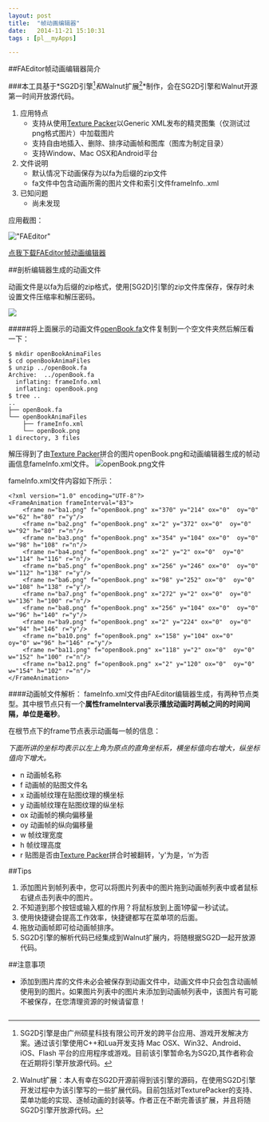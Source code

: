 ```yaml
---
layout: post
title:  "帧动画编辑器"
date:   2014-11-21 15:10:31
tags : [pl__myApps]

---
```

##FAEditor帧动画编辑器简介

###本工具基于*SG2D引擎[^1]*和*Walnut扩展[^2]*制作，会在SG2D引擎和Walnut开源第一时间开放源代码。

[^1]:SG2D引擎是由广州硕星科技有限公司开发的跨平台应用、游戏开发解决方案。通过该引擎使用C++和Lua开发支持 Mac OSX、Win32、Android、iOS、Flash 平台的应用程序或游戏。目前该引擎暂命名为SG2D,其作者称会在近期将引擎开放源代码。

[^2]:Walnut扩展：本人有幸在SG2D开源前得到该引擎的源码，在使用SG2D引擎开发过程中为该引擎写的一些扩展代码。目前包括对TexturePacker的支持、菜单功能的实现、逐帧动画的封装等。作者正在不断完善该扩展，并且将随SG2D引擎开放源代码。


1. 应用特点
    - 支持从使用[Texture Packer]以Generic XML发布的精灵图集（仅测试过png格式图片）中加载图片
    - 支持自由地插入、删除、排序动画帧和图库（图库为制定目录）
    - 支持Window、Mac OSX和Android平台
2. 文件说明
    - 默认情况下动画保存为以fa为后缀的zip文件
    - fa文件中包含动画所需的图片文件和索引文件frameInfo..xml
3. 已知问题
    - 尚未发现
    
应用截图：

!["FAEditor"](http://geequlim.qiniudn.com/img_FAEditorScreenShort1.png)

[Texture Packer]:https://www.codeandweb.com/texturepacker

[点我下载FAEditor帧动画编辑器](http://pan.baidu.com/s/1qW3B6LQ)

##剖析编辑器生成的动画文件

动画文件是以fa为后缀的zip格式，使用[SG2D]引擎的zip文件库保存，保存时未设置文件压缩率和解压密码。

[openBook.fa]:http://geequlim.qiniudn.com/file_openBook.fa "点击下载"

![](http://geequlim.qiniudn.com/img_openBookPre.gif)

#####将上面展示的动画文件[openBook.fa]文件复制到一个空文件夹然后解压看一下：

    $ mkdir openBookAnimaFiles
    $ cd openBookAnimaFiles
    $ unzip ../openBook.fa 
    Archive:  ../openBook.fa
      inflating: frameInfo.xml           
      inflating: openBook.png            
    $ tree ..
    ..
    ├── openBook.fa
    └── openBookAnimaFiles
        ├── frameInfo.xml
        └── openBook.png
    1 directory, 3 files

解压得到了由[Texture Packer]拼合的图片openBook.png和动画编辑器生成的帧动画信息fameInfo.xml文件。
![openBook.png文件](http://geequlim.qiniudn.com/img_openBook.png)

fameInfo.xml文件内容如下所示：

    <?xml version="1.0" encoding="UTF-8"?>
    <FrameAnimation frameInterval="83">
    	<frame n="ba1.png" f="openBook.png" x="370" y="214" ox="0"  oy="0" w="62" h="80" r="y"/>
    	<frame n="ba2.png" f="openBook.png" x="2" y="372" ox="0"  oy="0" w="92" h="80" r="n"/>
    	<frame n="ba3.png" f="openBook.png" x="354" y="104" ox="0"  oy="0" w="98" h="108" r="n"/>
    	<frame n="ba4.png" f="openBook.png" x="2" y="2" ox="0"  oy="0" w="114" h="116" r="n"/>
    	<frame n="ba5.png" f="openBook.png" x="256" y="246" ox="0"  oy="0" w="112" h="138" r="y"/>
    	<frame n="ba6.png" f="openBook.png" x="98" y="252" ox="0"  oy="0" w="108" h="138" r="y"/>
    	<frame n="ba7.png" f="openBook.png" x="272" y="2" ox="0"  oy="0" w="136" h="100" r="n"/>
    	<frame n="ba8.png" f="openBook.png" x="256" y="104" ox="0"  oy="0" w="96" h="140" r="y"/>
    	<frame n="ba9.png" f="openBook.png" x="2" y="224" ox="0"  oy="0" w="94" h="146" r="y"/>
    	<frame n="ba10.png" f="openBook.png" x="158" y="104" ox="0"  oy="0" w="96" h="146" r="y"/>
    	<frame n="ba11.png" f="openBook.png" x="118" y="2" ox="0"  oy="0" w="152" h="100" r="n"/>
    	<frame n="ba12.png" f="openBook.png" x="2" y="120" ox="0"  oy="0" w="154" h="102" r="n"/>
    </FrameAnimation>

####动画帧文件解析：
fameInfo.xml文件由FAEditor编辑器生成，有两种节点类型。其中根节点只有一个**属性frameInterval表示播放动画时两帧之间的时间间隔，单位是毫秒**。

在根节点下的frame节点表示动画每一帧的信息：

*下面所讲的坐标均表示以左上角为原点的直角坐标系，横坐标值向右增大，纵坐标值向下增大。*

* n 动画帧名称
* f 动画帧的贴图文件名
* x 动画帧纹理在贴图纹理的横坐标
* y 动画帧纹理在贴图纹理的纵坐标
* ox 动画帧的横向偏移量
* oy 动画帧的纵向偏移量
* w 帧纹理宽度
* h 帧纹理高度
* r 贴图是否由[Texture Packer]拼合时被翻转，'y'为是，‘n’为否


##Tips
1. 添加图片到帧列表中，您可以将图片列表中的图片拖到动画帧列表中或者鼠标右键点击列表中的图片。
2. 不知道到那个按钮或输入框的作用？将鼠标放到上面1停留一秒试试。
3. 使用快捷键会提高工作效率，快捷键都写在菜单项的后面。
4. 拖放动画帧即可给动画帧排序。
5. SG2D引擎的解析代码已经集成到Walnut扩展内，将随根据SG2D一起开放源代码。

##注意事项
* 添加到图片库的文件未必会被保存到动画文件中，动画文件中只会包含动画帧使用到的图片。如果图片列表中的图片未添加到动画帧列表中，该图片有可能不被保存，在您清理资源的时候请留意！

~~~~~~~~~~~~~~~~~~~~~~~~~~~~~~~~~~~~~~~~~~~~